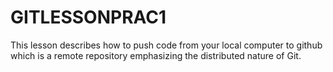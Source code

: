 # GITLESSONPRAC1
This lesson describes how to push code from your local computer to github which is a remote repository emphasizing the distributed nature of Git.
